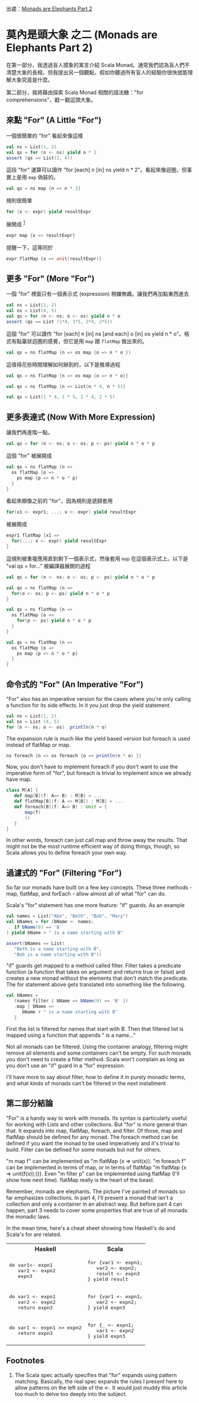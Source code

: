 出處：[Monads are Elephants Part 2](http://james-iry.blogspot.tw/2007/10/monads-are-elephants-part-2.html)

# 莫內是頭大象 之二 (Monads are Elephants Part 2)

在第一部分，我透過盲人摸象的寓言介紹 Scala Monad。通常我們認為盲人們不清楚大象的長相，但我提出另一個觀點，假如你聽過所有盲人的經驗你很快就能理解大象究竟是什麼。

第二部分，我將藉由探索 Scala Monad 相關的語法糖："for comprehensions"，戳一戳這頭大象。

## 來點 "For" (A Little "For")

一個很簡單的 "for" 看起來像這樣

```scala
val ns = List(1, 2)
val qs = for (n <- ns) yield n * 2
assert (qs == List(2, 4))
```

這段 "for" 運算可以讀作 "for [each] n [in] ns yield n * 2"。看起來像迴圈，但事實上是用 `map` 偽裝的。

```scala
val qs = ns map {n => n * 2}
```

規則很簡單

```scala
for (x <- expr) yield resultExpr
```

展開成 <sup>[1](#footnote1)</sup>

```scala
expr map {x => resultExpr}
```

提醒一下，這等同於

```scala
expr flatMap {x => unit(resultExpr)}
```

## 更多 "For" (More "For")

一個 "for" 裡面只有一個表示式 (expression) 稍嫌無趣。讓我們再加點東西進去

```scala
val ns = List(1, 2)
val os = List(4, 5)
val qs = for (n <- ns; o <- os) yield n * o
assert (qs == List (1*4, 1*5, 2*4, 2*5))
```

這個 "for" 可以讀作 "for [each] n [in] ns [and each] o [in] os yield n * o"。格式有點巢狀迴圈的感覺，但它是用 `map` 跟 `flatMap` 做出來的。

```scala
val qs = ns flatMap {n => os map {o => n * o }}
```

這值得花些時間理解如何辦到的，以下是推導過程

```scala
val qs = ns flatMap {n => os map {o => n * o}}
```
```scala
val qs = ns flatMap {n => List(n * 4, n * 5)}
```
```scala
val qs = List(1 * 4, 1 * 5, 2 * 4, 2 * 5)
```

## 更多表達式 (Now With More Expression)

讓我們再進階一點。

```scala
val qs = for (n <- ns; o <- os; p <- ps) yield n * o * p
```

這個 "for" 被展開成

```scala
val qs = ns flatMap {n =>
  os flatMap {o =>
    ps map {p => n * o * p}
  }
}
```

看起來頗像之前的 "for"，因為規則是遞歸套用

```scala
for(x1 <- expr1; ...; x <- expr) yield resultExpr
```

被展開成

```scala
expr1 flatMap {x1 =>
  for(...; x <- expr) yield resultExpr
}
```

這規則被重複應用直到剩下一個表示式，然後套用 `map` 在這個表示式上。以下是 "val qs = for..." 被編譯器展開的過程

```scala
val qs = for (n <- ns; o <- os; p <- ps) yield n * o * p
```
```scala
val qs = ns flatMap {n => 
  for(o <- os; p <- ps) yield n * o * p
}
```
```scala
val qs = ns flatMap {n =>
  os flatMap {o => 
    for(p <- ps) yield n * o * p
  }
}
```
```scala
val qs = ns flatMap {n =>
  os flatMap {o =>
    ps map {p => n * o * p}
  }
}
```

## 命令式的 "For" (An Imperative "For")

"For" also has an imperative version for the cases where you're only calling a function for its side effects. In it you just drop the yield statement.

```scala
val ns = List(1, 2)
val os = List (4, 5)
for (n <- ns; o <- os)  println(n * o)
```

The expansion rule is much like the yield based version but foreach is used instead of flatMap or map.

```scala
ns foreach {n => os foreach {o => println(n * o) }}  
```

Now, you don't have to implement foreach if you don't want to use the imperative form of "for", but foreach is trivial to implement since we already have map.

```scala
class M[A] {
   def map[B](f: A=> B) : M[B] = ...
   def flatMap[B](f: A => M[B]) : M[B] = ...
   def foreach[B](f: A=> B) : Unit = {
       map(f)
       ()
   }
}
```

In other words, foreach can just call map and throw away the results. That might not be the most runtime efficient way of doing things, though, so Scala allows you to define foreach your own way.

## 過濾式的 "For" (Filtering "For")

So far our monads have built on a few key concepts. These three methods - map, flatMap, and forEach - allow almost all of what "for" can do.

Scala's "for" statement has one more feature: "if" guards. As an example

```scala
val names = List("Abe", "Beth", "Bob", "Mary")
val bNames = for (bName <- names;
   if bName(0) == 'B'
) yield bName + " is a name starting with B"

assert(bNames == List(
   "Beth is a name starting with B",
   "Bob is a name starting with B"))
```

"if" guards get mapped to a method called filter. Filter takes a predicate function (a function that takes on argument and returns true or false) and creates a new monad without the elements that don't match the predicate. The for statement above gets translated into something like the following.

```scala
val bNames =
   (names filter { bName => bName(0) == 'B' })
   .map { bName =>
      bName + " is a name starting with B"
   }
```

First the list is filtered for names that start with B. Then that filtered list is mapped using a function that appends " is a name..."

Not all monads can be filtered. Using the container analogy, filtering might remove all elements and some containers can't be empty. For such monads you don't need to create a filter method. Scala won't complain as long as you don't use an "if" guard in a "for" expression.

I'll have more to say about filter, how to define it in purely monadic terms, and what kinds of monads can't be filtered in the next installment

## 第二部分結論

"For" is a handy way to work with monads. Its syntax is particularly useful for working with Lists and other collections. But "for" is more general than that. It expands into map, flatMap, foreach, and filter. Of those, map and flatMap should be defined for any monad. The foreach method can be defined if you want the monad to be used imperatively and it's trivial to build. Filter can be defined for some monads but not for others.

"m map f" can be implemented as "m flatMap {x => unit(x)}. "m foreach f" can be implemented in terms of map, or in terms of flatMap "m flatMap {x => unit(f(x));()}. Even "m filter p" can be implemented using flatMap (I'll show how next time). flatMap really is the heart of the beast.

Remember, monads are elephants. The picture I've painted of monads so far emphasizes collections. In part 4, I'll present a monad that isn't a collection and only a container in an abstract way. But before part 4 can happen, part 3 needs to cover some properties that are true of all monads: the monadic laws.

In the mean time, here's a cheat sheet showing how Haskell's do and Scala's for are related.

<table>
  <tr>
    <th>Haskell</th>
    <th>Scala</th>
  </tr>
  <tr>
    <td><pre>do var1<- expn1
   var2 <- expn2
   expn3</pre></td>
    <td><pre>for {var1 <- expn1;
   var2 <- expn2;
   result <- expn3
} yield result</pre></td>
  </tr>
  <tr>
    <td><pre>do var1 <- expn1
   var2 <- expn2
   return expn3</pre></td>
    <td><pre>for {var1 <- expn1;
   var2 <- expn2;
} yield expn3</pre></td>
  </tr>
    <td><pre>do var1 <- expn1 >> expn2
   return expn3</pre></td>
    <td><pre>for {_ <- expn1;
   var1 <- expn2
} yield expn3</pre></td>
  <tr>
  </tr> 
</table>

## Footnotes

1. <a name="footnote1"></a>The Scala spec actually specifies that "for" expands using pattern matching. Basically, the real spec expands the rules I present here to allow patterns on the left side of the <-. It would just muddy this article too much to delve too deeply into the subject.
